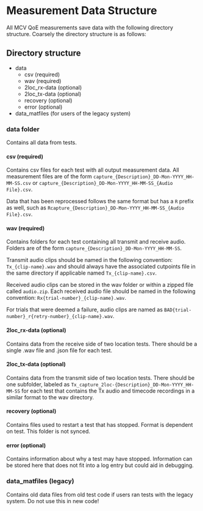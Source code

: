 # Measurement Data Structure

All MCV QoE measurements save data with the following directory structure.
Coarsely the directory structure is as follows:

## Directory structure
* data
  * csv (required)
  * wav (required)
  * 2loc_rx-data (optional)
  * 2loc_tx-data (optional)
  * recovery (optional)
  * error (optional)
* data_matfiles (for users of the legacy system)


### data folder
Contains all data from tests.

#### csv (required)
Contains csv files for each test with all output measurement data. All measurement files are of the form `capture_{Description}_DD-Mon-YYYY_HH-MM-SS.csv` or `capture_{Description}_DD-Mon-YYYY_HH-MM-SS_{Audio File}.csv`.

Data that has been reprocessed follows the same format but has a `R` prefix as well, such as 
`Rcapture_{Description}_DD-Mon-YYYY_HH-MM-SS_{Audio File}.csv`.


#### wav (required)
Contains folders for each test containing all transmit and receive audio.
Folders are of the form `capture_{Description}_DD-Mon-YYYY_HH-MM-SS`.

Transmit audio clips should be named in the following convention: `Tx_{clip-name}.wav` and should always have the associated cutpoints file in the same directory if applicable named `Tx_{clip-name}.csv`.

Received audio clips can be stored in the wav folder or within a zipped file called `audio.zip`. Each received audio file should be named in the following convention: `Rx{trial-number}_{clip-name}.wav`.

For trials that were deemed a failure, audio clips are named as `BAD{trial-number}_r{retry-number}_{clip-name}.wav`.

#### 2loc_rx-data (optional)
Contains data from the receive side of two location tests. There should be a single .wav file and .json file for each test.

#### 2loc_tx-data (optional)

Contains data from the transmit side of two location tests. There should be one subfolder, labeled as `Tx_capture_2loc-{Description}_DD-Mon-YYYY_HH-MM-SS` for each test that contains the Tx audio and timecode recordings in a similar format to the wav directory. 

#### recovery (optional)

Contains files used to restart a test that has stopped. Format is dependent on test. This folder is not synced.

#### error (optional)

Contains information about why a test may have stopped. Information can be stored here that does not fit into a log entry but could aid in debugging.

### data_matfiles (legacy)
Contains old data files from old test code if users ran tests with the legacy system. Do not use this in new code! 
